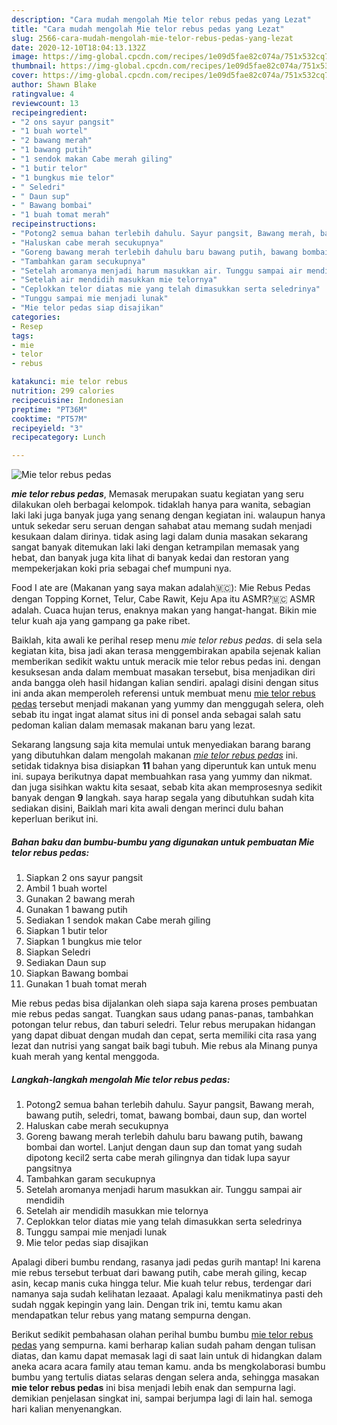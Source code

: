 ```yaml
---
description: "Cara mudah mengolah Mie telor rebus pedas yang Lezat"
title: "Cara mudah mengolah Mie telor rebus pedas yang Lezat"
slug: 2566-cara-mudah-mengolah-mie-telor-rebus-pedas-yang-lezat
date: 2020-12-10T18:04:13.132Z
image: https://img-global.cpcdn.com/recipes/1e09d5fae82c074a/751x532cq70/mie-telor-rebus-pedas-foto-resep-utama.jpg
thumbnail: https://img-global.cpcdn.com/recipes/1e09d5fae82c074a/751x532cq70/mie-telor-rebus-pedas-foto-resep-utama.jpg
cover: https://img-global.cpcdn.com/recipes/1e09d5fae82c074a/751x532cq70/mie-telor-rebus-pedas-foto-resep-utama.jpg
author: Shawn Blake
ratingvalue: 4
reviewcount: 13
recipeingredient:
- "2 ons sayur pangsit"
- "1 buah wortel"
- "2 bawang merah"
- "1 bawang putih"
- "1 sendok makan Cabe merah giling"
- "1 butir telor"
- "1 bungkus mie telor"
- " Seledri"
- " Daun sup"
- " Bawang bombai"
- "1 buah tomat merah"
recipeinstructions:
- "Potong2 semua bahan terlebih dahulu. Sayur pangsit, Bawang merah, bawang putih, seledri, tomat, bawang bombai, daun sup, dan wortel"
- "Haluskan cabe merah secukupnya"
- "Goreng bawang merah terlebih dahulu baru bawang putih, bawang bombai dan wortel. Lanjut dengan daun sup dan tomat yang sudah dipotong kecil2 serta cabe merah gilingnya dan tidak lupa sayur pangsitnya"
- "Tambahkan garam secukupnya"
- "Setelah aromanya menjadi harum masukkan air. Tunggu sampai air mendidih"
- "Setelah air mendidih masukkan mie telornya"
- "Ceplokkan telor diatas mie yang telah dimasukkan serta seledrinya"
- "Tunggu sampai mie menjadi lunak"
- "Mie telor pedas siap disajikan"
categories:
- Resep
tags:
- mie
- telor
- rebus

katakunci: mie telor rebus 
nutrition: 299 calories
recipecuisine: Indonesian
preptime: "PT36M"
cooktime: "PT57M"
recipeyield: "3"
recipecategory: Lunch

---
```



![Mie telor rebus pedas](https://img-global.cpcdn.com/recipes/1e09d5fae82c074a/751x532cq70/mie-telor-rebus-pedas-foto-resep-utama.jpg)

<b><i>mie telor rebus pedas</i></b>, Memasak merupakan suatu kegiatan yang seru dilakukan oleh berbagai kelompok. tidaklah hanya para wanita, sebagian laki laki juga banyak juga yang senang dengan kegiatan ini. walaupun hanya untuk sekedar seru seruan dengan sahabat atau memang sudah menjadi kesukaan dalam dirinya. tidak asing lagi dalam dunia masakan sekarang sangat banyak ditemukan laki laki dengan ketrampilan memasak yang hebat, dan banyak juga kita lihat di banyak kedai dan restoran yang mempekerjakan koki pria sebagai chef mumpuni nya.

Food I ate are (Makanan yang saya makan adalah🇲🇨): Mie Rebus Pedas dengan Topping Kornet, Telur, Cabe Rawit, Keju ‍Apa itu ASMR?🇲🇨 ASMR adalah. Cuaca hujan terus, enaknya makan yang hangat-hangat. Bikin mie telur kuah aja yang gampang ga pake ribet.

Baiklah, kita awali ke perihal resep menu <i>mie telor rebus pedas</i>. di sela sela kegiatan kita, bisa jadi akan terasa menggembirakan apabila sejenak kalian memberikan sedikit waktu untuk meracik mie telor rebus pedas ini. dengan kesuksesan anda dalam membuat masakan tersebut, bisa menjadikan diri anda bangga oleh hasil hidangan kalian sendiri. apalagi disini dengan situs ini anda akan memperoleh referensi untuk membuat menu <u>mie telor rebus pedas</u> tersebut menjadi makanan yang yummy dan menggugah selera, oleh sebab itu ingat ingat alamat situs ini di ponsel anda sebagai salah satu pedoman kalian dalam memasak makanan baru yang lezat.


Sekarang langsung saja kita memulai untuk menyediakan barang barang yang dibutuhkan dalam mengolah makanan <u><i>mie telor rebus pedas</i></u> ini. setidak tidaknya bisa disiapkan <b>11</b> bahan yang diperuntuk kan untuk menu ini. supaya berikutnya dapat membuahkan rasa yang yummy dan nikmat. dan juga sisihkan waktu kita sesaat, sebab kita akan memprosesnya sedikit banyak dengan <b>9</b> langkah. saya harap segala yang dibutuhkan sudah kita sediakan disini, Baiklah mari kita awali dengan merinci dulu bahan keperluan berikut ini.

<!--inarticleads1-->

##### Bahan baku dan bumbu-bumbu yang digunakan untuk pembuatan Mie telor rebus pedas:

1. Siapkan 2 ons sayur pangsit
1. Ambil 1 buah wortel
1. Gunakan 2 bawang merah
1. Gunakan 1 bawang putih
1. Sediakan 1 sendok makan Cabe merah giling
1. Siapkan 1 butir telor
1. Siapkan 1 bungkus mie telor
1. Siapkan  Seledri
1. Sediakan  Daun sup
1. Siapkan  Bawang bombai
1. Gunakan 1 buah tomat merah


Mie rebus pedas bisa dijalankan oleh siapa saja karena proses pembuatan mie rebus pedas sangat. Tuangkan saus udang panas-panas, tambahkan potongan telur rebus, dan taburi seledri. Telur rebus merupakan hidangan yang dapat dibuat dengan mudah dan cepat, serta memiliki cita rasa yang lezat dan nutrisi yang sangat baik bagi tubuh. Mie rebus ala Minang punya kuah merah yang kental menggoda. 

<!--inarticleads2-->

##### Langkah-langkah mengolah Mie telor rebus pedas:

1. Potong2 semua bahan terlebih dahulu. Sayur pangsit, Bawang merah, bawang putih, seledri, tomat, bawang bombai, daun sup, dan wortel
1. Haluskan cabe merah secukupnya
1. Goreng bawang merah terlebih dahulu baru bawang putih, bawang bombai dan wortel. Lanjut dengan daun sup dan tomat yang sudah dipotong kecil2 serta cabe merah gilingnya dan tidak lupa sayur pangsitnya
1. Tambahkan garam secukupnya
1. Setelah aromanya menjadi harum masukkan air. Tunggu sampai air mendidih
1. Setelah air mendidih masukkan mie telornya
1. Ceplokkan telor diatas mie yang telah dimasukkan serta seledrinya
1. Tunggu sampai mie menjadi lunak
1. Mie telor pedas siap disajikan


Apalagi diberi bumbu rendang, rasanya jadi pedas gurih mantap! Ini karena mie rebus tersebut terbuat dari bawang putih, cabe merah giling, kecap asin, kecap manis cuka hingga telur. Mie kuah telur rebus, terdengar dari namanya saja sudah kelihatan lezaaat. Apalagi kalu menikmatinya pasti deh sudah nggak kepingin yang lain. Dengan trik ini, temtu kamu akan mendapatkan telur rebus yang matang sempurna dengan. 

Berikut sedikit pembahasan olahan perihal bumbu bumbu <u>mie telor rebus pedas</u> yang sempurna. kami berharap kalian sudah paham dengan tulisan diatas, dan kamu dapat memasak lagi di saat lain untuk di hidangkan dalam aneka acara acara family atau teman kamu. anda bs mengkolaborasi bumbu bumbu yang tertulis diatas selaras dengan selera anda, sehingga masakan <b>mie telor rebus pedas</b> ini bisa menjadi lebih enak dan sempurna lagi. demikian penjelasan singkat ini, sampai berjumpa lagi di lain hal. semoga hari kalian menyenangkan.
